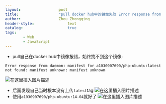 ```yaml
---
layout:					post
title:					"pull docker hub中的镜像失败 Error response from daemon: manifest for xxx not found: manifest unknown:"
author:					Zhou Zhongqing
header-style:				text
catalog:					true
tags:
		- Web
		- JavaScript
---
```

- pull自己在docker hub中镜像报错，始终找不到这个镜像:

```
Error response from daemon: manifest for a1030907690/php-ubuntu:latest not found: manifest unknown: manifest unknown
```
![在这里插入图片描述](https://i-blog.csdnimg.cn/blog_migrate/64b509c44b5181a05dce456ffa696982.png)
- 后面发现自己当时根本没有上传`latest`tag
![在这里插入图片描述](https://i-blog.csdnimg.cn/blog_migrate/cf85cded65ec8feef5e796d565a7a34b.png)
- 使用`a1030907690/php-ubuntu:14.04`就好了
![在这里插入图片描述](https://i-blog.csdnimg.cn/blog_migrate/8de633f6dc8641dce0b66ca5857c5ecc.png)
